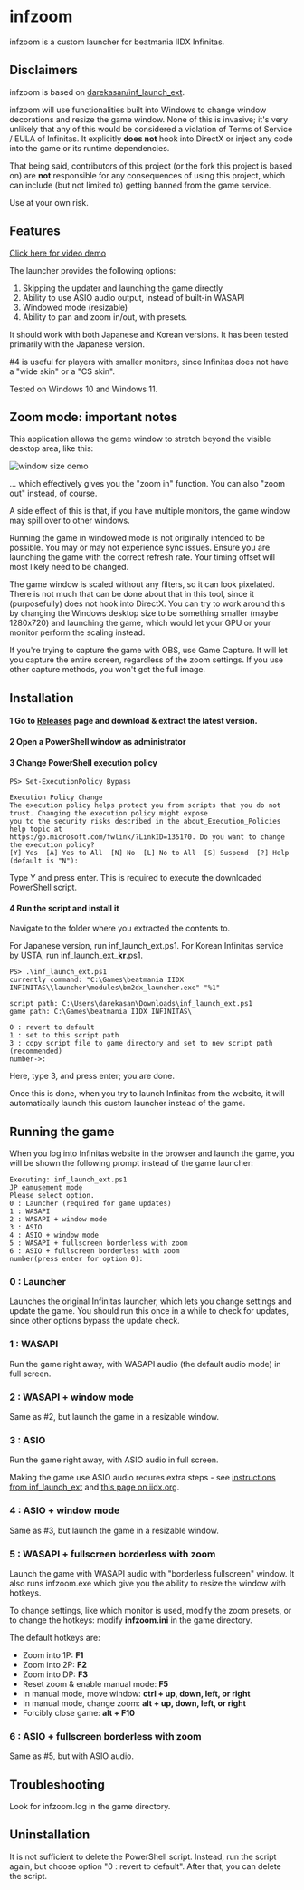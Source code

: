 # infzoom

infzoom is a custom launcher for beatmania IIDX Infinitas.

## Disclaimers

infzoom is based on [darekasan/inf_launch_ext](https://github.com/darekasan/inf_launch_ext).

infzoom will use functionalities built into Windows to change window decorations and resize the game window. None of this is invasive; it's very unlikely that any of this would be considered a violation of Terms of Service / EULA of Infinitas. It explicitly **does not** hook into DirectX or inject any code into the game or its runtime dependencies.

That being said, contributors of this project (or the fork this project is based on) are **not** responsible for any consequences of using this project, which can include (but not limited to) getting banned from the game service.

Use at your own risk.

## Features

[Click here for video demo](https://www.youtube.com/watch?v=Nb6E8KtnKzw)

The launcher provides the following options:

 1. Skipping the updater and launching the game directly
 1. Ability to use ASIO audio output, instead of built-in WASAPI
 1. Windowed mode (resizable)
 1. Ability to pan and zoom in/out, with presets.

It should work with both Japanese and Korean versions. It has been tested primarily with the Japanese version.

#4 is useful for players with smaller monitors, since Infinitas does not have a "wide skin" or a "CS skin".

Tested on Windows 10 and Windows 11.

## Zoom mode: important notes

This application allows the game window to stretch beyond the visible desktop area, like this:

![window size demo](https://raw.githubusercontent.com/kinetic-flow/infzoom/master/doc_img/monitor.png) <br>

... which effectively gives you the "zoom in" function. You can also "zoom out" instead, of course.

A side effect of this is that, if you have multiple monitors, the game window may spill over to other windows.

Running the game in windowed mode is not originally intended to be possible. You may or may not experience sync issues. Ensure you are launching the game with the correct refresh rate. Your timing offset will most likely need to be changed.

The game window is scaled without any filters, so it can look pixelated. There is not much that can be done about that in this tool, since it (purposefully) does not hook into DirectX. You can try to work around this by changing the Windows desktop size to be something smaller (maybe 1280x720) and launching the game, which would let your GPU or your monitor perform the scaling instead.

If you're trying to capture the game with OBS, use Game Capture. It will let you capture the entire screen, regardless of the zoom settings. If you use other capture methods, you won't get the full image.

## Installation

#### 1 Go to [Releases](https://github.com/kinetic-flow/infzoom/releases) page and download & extract the latest version.

#### 2 Open a PowerShell window as administrator

#### 3 Change PowerShell execution policy
```
PS> Set-ExecutionPolicy Bypass

Execution Policy Change
The execution policy helps protect you from scripts that you do not trust. Changing the execution policy might expose
you to the security risks described in the about_Execution_Policies help topic at
https:/go.microsoft.com/fwlink/?LinkID=135170. Do you want to change the execution policy?
[Y] Yes  [A] Yes to All  [N] No  [L] No to All  [S] Suspend  [?] Help (default is "N"):
```
Type Y and press enter. This is required to execute the downloaded PowerShell script.

#### 4 Run the script and install it

Navigate to the folder where you extracted the contents to.

For Japanese version, run inf_launch_ext.ps1. For Korean Infinitas service by USTA, run inf_launch_ext<strong>_kr</strong>.ps1.

```
PS> .\inf_launch_ext.ps1
currently command: "C:\Games\beatmania IIDX INFINITAS\\launcher\modules\bm2dx_launcher.exe" "%1"

script path: C:\Users\darekasan\Downloads\inf_launch_ext.ps1
game path: C:\Games\beatmania IIDX INFINITAS\

0 : revert to default
1 : set to this script path
3 : copy script file to game directory and set to new script path (recommended)
number->:
```

Here, type 3, and press enter; you are done.

Once this is done, when you try to launch Infinitas from the website, it will automatically launch this custom launcher instead of the game.

## Running the game

When you log into Infinitas website in the browser and launch the game, you will be shown the following prompt instead of the game launcher:

```
Executing: inf_launch_ext.ps1
JP eamusement mode
Please select option.
0 : Launcher (required for game updates)
1 : WASAPI
2 : WASAPI + window mode
3 : ASIO
4 : ASIO + window mode
5 : WASAPI + fullscreen borderless with zoom
6 : ASIO + fullscreen borderless with zoom
number(press enter for option 0):
```

### 0 : Launcher

Launches the original Infinitas launcher, which lets you change settings and update the game. You should run this once in a while to check for updates, since other options bypass the update check.

### 1 : WASAPI

Run the game right away, with WASAPI audio (the default audio mode) in full screen.

### 2 : WASAPI + window mode

Same as #2, but launch the game in a resizable window. 

### 3 : ASIO

Run the game right away, with ASIO audio in full screen.

Making the game use ASIO audio requres extra steps - see [instructions from inf_launch_ext](https://github.com/darekasan/inf_launch_ext/blob/master/asio.md) and [this page on iidx.org](https://iidx.org/misc/infinitas_asio).

### 4 : ASIO + window mode

Same as #3, but launch the game in a resizable window. 

### 5 : WASAPI + fullscreen borderless with zoom

Launch the game with WASAPI audio with "borderless fullscreen" window. It also runs infzoom.exe which give you the ability to resize the window with hotkeys.

To change settings, like which monitor is used, modify the zoom presets, or to change the hotkeys: modify **infzoom.ini** in the game directory.

The default hotkeys are:

* Zoom into 1P: **F1**
* Zoom into 2P: **F2**
* Zoom into DP: **F3**
* Reset zoom & enable manual mode: **F5**
* In manual mode, move window: **ctrl + up, down, left, or right**
* In manual mode, change zoom: **alt + up, down, left, or right**
* Forcibly close game: **alt + F10**

### 6 : ASIO + fullscreen borderless with zoom

Same as #5, but with ASIO audio.

## Troubleshooting

Look for infzoom.log in the game directory.

## Uninstallation

It is not sufficient to delete the PowerShell script. Instead, run the script again, but choose option "0 : revert to default". After that, you can delete the script.
